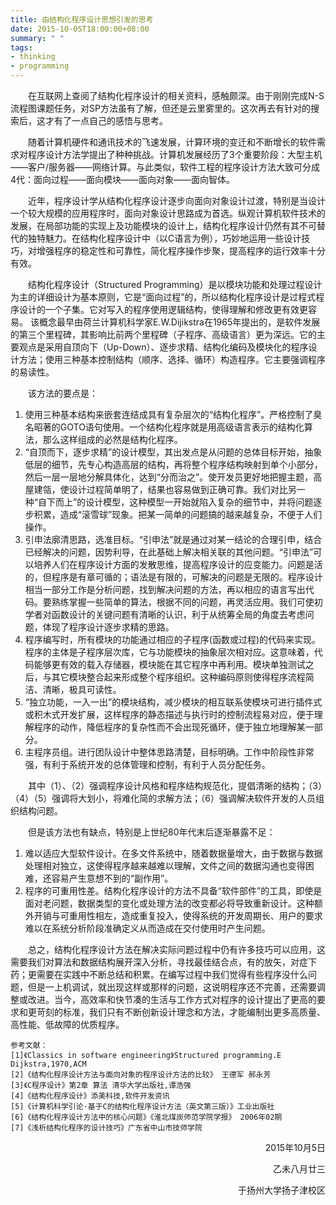 ```yaml
---
title: 由结构化程序设计思想引发的思考
date: 2015-10-05T18:00:00+08:00
summary: " "
tags:
- thinking
- programming
---
```


&emsp;&emsp;在互联网上查阅了结构化程序设计的相关资料，感触颇深。由于刚刚完成N-S流程图课题任务，对SP方法虽有了解，但还是云里雾里的。这次再去有针对的搜索后，这才有了一点自己的感悟与思考。

&emsp;&emsp;随着计算机硬件和通讯技术的飞速发展，计算环境的变迁和不断增长的软件需求对程序设计方法学提出了种种挑战。计算机发展经历了3个重要阶段：大型主机——客户/服务器——网络计算。与此类似，软件工程的程序设计方法大致可分成4代：面向过程——面向模块——面向对象——面向智体。

&emsp;&emsp;近年，程序设计学从结构化程序设计逐步向面向对象设计过渡，特别是当设计一个较大规模的应用程序时，面向对象设计思路成为首选。纵观计算机软件技术的发展，在局部功能的实现上及功能模块的设计上，结构化程序设计仍然有其不可替代的独特魅力。在结构化程序设计中（以C语言为例），巧妙地运用一些设计技巧，对增强程序的稳定性和可靠性，简化程序操作步聚，提高程序的运行效率十分有效。 

&emsp;&emsp;结构化程序设计（Structured Programming）是以模块功能和处理过程设计为主的详细设计为基本原则，它是“面向过程”的，所以结构化程序设计是过程式程序设计的一个子集。它对写入的程序使用逻辑结构，使得理解和修改更有效更容易。
该概念最早由荷兰计算机科学家E.W.Dijikstra在1965年提出的，是软件发展的第三个里程碑，其影响比前两个里程碑（子程序、高级语言）更为深远。它的主要观点是采用自顶向下（Up-Down）、逐步求精、结构化编码及模块化的程序设计方法；使用三种基本控制结构（顺序、选择、循环）构造程序。它主要强调程序的易读性。

&emsp;&emsp;该方法的要点是：
1. 使用三种基本结构来嵌套连结成具有复杂层次的“结构化程序”。严格控制了臭名昭著的GOTO语句使用。一个结构化程序就是用高级语言表示的结构化算法，那么这样组成的必然是结构化程序。
2. “自顶而下，逐步求精”的设计模型，其出发点是从问题的总体目标开始，抽象低层的细节，先专心构造高层的结构，再将整个程序结构映射到单个小部分，然后一层一层地分解具体化，达到“分而治之”。使开发员更好地把握主题，高屋建瓴，使设计过程简单明了，结果也容易做到正确可靠。我们对比另一种“自下而上”的设计模型，这种模型一开始就陷入复杂的细节中，并将问题逐步积累，造成“滚雪球”现象。把某一简单的问题搞的越来越复杂，不便于人们操作。
3. 引申法廓清思路，选准目标。“引申法”就是通过对某一结论的合理引申，结合已经解决的问题，因势利导，在此基础上解决相关联的其他问题。“引申法”可以培养人们在程序设计方面的发散思维，提高程序设计的应变能力。问题是活的，但程序是有章可循的；语法是有限的，可解决的问题是无限的。程序设计相当一部分工作是分析问题，找到解决问题的方法，再以相应的语言写出代码。要熟练掌握一些简单的算法，根据不同的问题，再灵活应用。我们可使初学者对函数设计的关键问题有清晰的认识，利于从统筹全局的角度去考虑问题，体现了程序设计逐步求精的思路。
4. 程序编写时，所有模块的功能通过相应的子程序(函数或过程)的代码来实现。程序的主体是子程序层次库，它与功能模块的抽象层次相对应。这意味着，代码能够更有效的载入存储器，模块能在其它程序中再利用。模块单独测试之后，与其它模块整合起来形成整个程序组织。这种编码原则使得程序流程简洁、清晰，极具可读性。
5. “独立功能，一入一出”的模块结构，减少模块的相互联系使模块可进行插件式或积木式开发扩展，这样程序的静态描述与执行时的控制流程易对应，便于理解程序的动作，降低程序的复杂性而不会出现死循环，便于独立地理解某一部分。
6. 主程序员组。进行团队设计中整体思路清楚，目标明确。工作中阶段性非常强，有利于系统开发的总体管理和控制，有利于人员分配任务。

&emsp;&emsp;其中（1）、（2）强调程序设计风格和程序结构规范化，提倡清晰的结构；（3）（4）（5）强调将大划小，将难化简的求解方法；（6）强调解决软件开发的人员组织结构问题。

&emsp;&emsp;但是该方法也有缺点，特别是上世纪80年代末后逐渐暴露不足：
1. 难以适应大型软件设计。在多文件系统中，随着数据量增大，由于数据与数据处理相对独立，这使得程序越来越难以理解，文件之间的数据沟通也变得困难，还容易产生意想不到的“副作用”。
2. 程序的可重用性差。结构化程序设计的方法不具备“软件部件”的工具，即使是面对老问题，数据类型的变化或处理方法的改变都必将导致重新设计。这种额外开销与可重用性相左，造成重复投入，使得系统的开发周期长、用户的要求难以在系统分析阶段准确定义从而造成在交付使用时产生问题。

&emsp;&emsp;总之，结构化程序设计方法在解决实际问题过程中仍有许多技巧可以应用，这需要我们对算法和数据结构展开深入分析，寻找最佳结合点，有的放矢，对症下药；更需要在实践中不断总结和积累。在编写过程中我们觉得有些程序没什么问题，但是一上机调试，就出现这样或那样的问题，这说明程序还不完善，还需要调整或改进。当今，高效率和快节凑的生活与工作方式对程序的设计提出了更高的要求和更苛刻的标准，我们只有不断创新设计理念和方法，才能编制出更多高质量、高性能、低故障的优质程序。

```
参考文献：
[1]《Classics in software engineering》Structured programming.E Dijkstra,1970,ACM
[2]《结构化程序设计方法与面向对象的程序设计方法的比较》 王德军 郝永芳
[3]《C程序设计》第2章 算法 清华大学出版社,谭浩强
[4]《结构化程序设计》添美科技,软件开发资讯
[5]《计算机科学引论·基于C的结构化程序设计方法（英文第三版）》工业出版社
[6]《结构化程序设计方法中的核心问题》《淮北煤炭师范学院学报》 2006年02期
[7]《浅析结构化程序的设计技巧》广东省中山市技师学院
```

<p align="right">2015年10月5日</p>

<p align="right">乙未八月廿三</p>

<p align="right">于扬州大学扬子津校区</p>